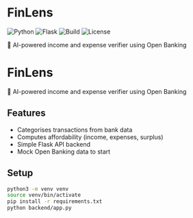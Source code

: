 # FinLens

![Python](https://img.shields.io/badge/python-3.10-blue.svg)
![Flask](https://img.shields.io/badge/Flask-API-lightgrey)
![Build](https://github.com/24Labs-ssubhan/finlens/actions/workflows/python-ci.yml/badge.svg)
![License](https://img.shields.io/badge/license-MIT-green)

🔎 AI-powered income and expense verifier using Open Banking

# FinLens

🔎 AI-powered income and expense verifier using Open Banking

## Features
- Categorises transactions from bank data
- Computes affordability (income, expenses, surplus)
- Simple Flask API backend
- Mock Open Banking data to start

## Setup
```bash
python3 -m venv venv
source venv/bin/activate
pip install -r requirements.txt
python backend/app.py
